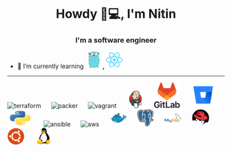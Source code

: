 <!--
**nitinda/nitinda** is a ✨ _special_ ✨ repository because its `README.md` (this file) appears on your GitHub profile.

Here are some ideas to get you started:

- 🔭 I’m currently working on ...
- 🌱 I’m currently learning ...
- 👯 I’m looking to collaborate on ...
- 🤔 I’m looking for help with ...
- 💬 Ask me about ...
- 📫 How to reach me: ...
- 😄 Pronouns: ...
- ⚡ Fun fact: ...
-->

<h1 align="center">Howdy 👋💻, I'm Nitin</h1>
<h3 align="center">I'm a software engineer</h3>

- 🌱 I’m currently learning **<img src="https://raw.githubusercontent.com/devicons/devicon/master/icons/go/go-original.svg" alt="go" width="40" height="40"/>, <img src="https://raw.githubusercontent.com/devicons/devicon/master/icons/react/react-original.svg" alt="react" width="40" height="40"/>**

---

<p align="left">
  <img src="https://www.datocms-assets.com/2885/1620155116-brandhcterraformverticalcolor.svg" alt="terraform" width="40" height="40"/>
  &nbsp;&nbsp;&nbsp;&nbsp;
  <img src="https://www.datocms-assets.com/2885/1588883226-packerverticallogofullcolorrgb.svg" alt="packer" width="40" height="40"/>
  &nbsp;&nbsp;&nbsp;&nbsp;
  <img src="https://www.datocms-assets.com/2885/1588883135-vagrantverticallogofullcolorrgb.svg" alt="vagrant" width="40" height="40"/>
  &nbsp;&nbsp;&nbsp;&nbsp;
  <img src="https://raw.githubusercontent.com/devicons/devicon/master/icons/jenkins/jenkins-original.svg" alt="jenkins" width="40" height="40"/>
  &nbsp;&nbsp;&nbsp;&nbsp;
  <img src="https://raw.githubusercontent.com/devicons/devicon/master/icons/gitlab/gitlab-original-wordmark.svg" alt="gitlab" width="60" height="60"/>
  &nbsp;&nbsp;&nbsp;&nbsp;
  <img src="https://raw.githubusercontent.com/devicons/devicon/master/icons/bitbucket/bitbucket-original.svg" alt="bitbucket" width="60" height="60"/>
  &nbsp;&nbsp;&nbsp;&nbsp;
  <img src="https://raw.githubusercontent.com/devicons/devicon/master/icons/python/python-original.svg" alt="python" width="60" height="40"/>
  &nbsp;&nbsp;&nbsp;&nbsp;
  <img src="https://upload.wikimedia.org/wikipedia/commons/2/24/Ansible_logo.svg" alt="ansible" width="40" height="40"/>
  &nbsp;&nbsp;&nbsp;&nbsp;
  <img src="https://cdn.worldvectorlogo.com/logos/amazon-web-services-logo.svg" alt="aws" width="40" height="40"/>
  &nbsp;&nbsp;&nbsp;&nbsp;
  <img src="https://raw.githubusercontent.com/devicons/devicon/master/icons/docker/docker-original.svg" alt="docker" width="40" height="40"/>
  &nbsp;&nbsp;&nbsp;&nbsp;
  <img src="https://raw.githubusercontent.com/devicons/devicon/master/icons/postgresql/postgresql-original.svg" alt="postgresql" width="40" height="40"/>
  &nbsp;&nbsp;&nbsp;&nbsp;
  <img src="https://raw.githubusercontent.com/devicons/devicon/master/icons/mysql/mysql-original-wordmark.svg" alt="mysql" width="40" height="40"/>
  &nbsp;&nbsp;&nbsp;&nbsp;
  <img src="https://raw.githubusercontent.com/devicons/devicon/master/icons/redhat/redhat-original.svg" alt="redhat" width="40" height="40"/>
  &nbsp;&nbsp;&nbsp;&nbsp;
  <img src="https://raw.githubusercontent.com/devicons/devicon/master/icons/ubuntu/ubuntu-plain.svg" alt="ubuntu" width="40" height="40"/>
  &nbsp;&nbsp;&nbsp;&nbsp;
  <img src="https://raw.githubusercontent.com/devicons/devicon/master/icons/linux/linux-original.svg" alt="linux" width="40" height="40"/>
  
</p>
